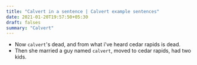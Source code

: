 ```yaml
---
title: "Calvert in a sentence | Calvert example sentences"
date: 2021-01-20T19:57:50+05:30
draft: falses
summary: "Calvert"
---
```

- Now `calvert`'s dead, and from what i've heard cedar rapids is dead.
- Then she married a guy named `calvert`, moved to cedar rapids, had two kids.
                 
